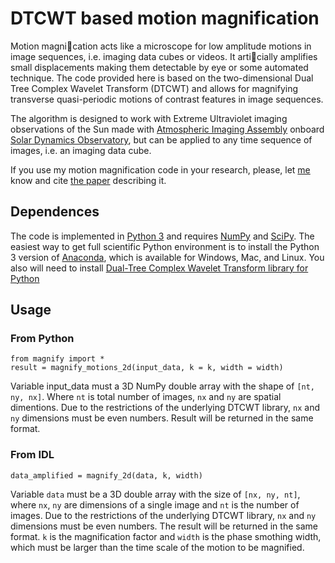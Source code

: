 
# DTCWT based motion magnification
Motion magnication acts like a microscope for low amplitude motions in image sequences, i.e. imaging data cubes or videos. It articially amplifies small displacements making them detectable by eye or some automated technique. The code provided here  is based on the two-dimensional Dual Tree Complex Wavelet Transform (DTCWT) and  allows for magnifying transverse quasi-periodic motions of contrast features in image sequences. 

The algorithm is designed to work with Extreme Ultraviolet imaging observations of the Sun made with [Atmospheric Imaging Assembly](http://aia.lmsal.com) onboard [Solar Dynamics Observatory](http://sdo.gsfc.nasa.gov), but can be applied to any time sequence of images, i.e. an imaging data cube.

If you use my motion magnification code in your research, please, let [me](mailto:sergey.istp@gmail.com) know and cite [the paper](http://adsabs.harvard.edu/doi/10.1007/s11207-016-1013-z) describing it.

## Dependences
The  code is implemented in [Python 3](https://www.python.org) and requires [NumPy](http://www.numpy.org) and  [SciPy](http://scipy.org). The easiest way to get full scientific Python environment is to install the Python  3 version of [Anaconda](https://www.continuum.io/downloads), which is available for Windows, Mac, and Linux. 
You also will need to install [Dual-Tree Complex Wavelet Transform library for Python](https://github.com/rjw57/dtcwt)

## Usage
### From Python
    from magnify import *
    result = magnify_motions_2d(input_data, k = k, width = width)
Variable input_data must a 3D NumPy double array with the shape of `[nt, ny, nx]`. Where `nt`  is total number of images, `nx` and `ny` are spatial dimentions. Due to the restrictions of the underlying DTCWT library,  `nx` and `ny` dimensions must be even numbers. Result will be returned in the same format. 
 
### From IDL
    data_amplified = magnify_2d(data, k, width)
Variable `data` must be a 3D double array with the size of `[nx, ny, nt]`,  where `nx`,  `ny`  are dimensions of a single image and `nt` is the number of images. Due to the restrictions of the underlying DTCWT library,  `nx` and `ny` dimensions must be even numbers. The result will be returned in the same format. `k` is the magnification factor and `width` is the phase smothing width, which must be larger than the time scale of the motion to be magnified. 
